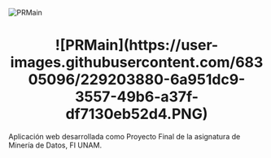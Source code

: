 ![PRMain](https://user-images.githubusercontent.com/68305096/229203880-6a951dc9-3557-49b6-a37f-df7130eb52d4.PNG)

<h1 align="center"> ![PRMain](https://user-images.githubusercontent.com/68305096/229203880-6a951dc9-3557-49b6-a37f-df7130eb52d4.PNG)
 </h1>


Aplicación web desarrollada como Proyecto Final de la asignatura de Minería de Datos, FI UNAM.
